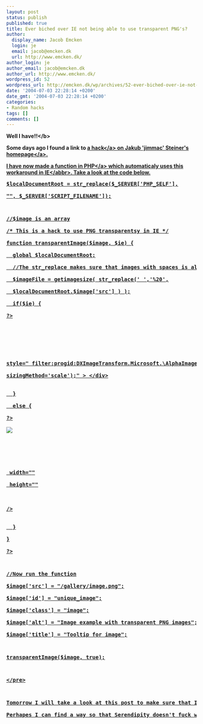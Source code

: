 ```yaml
---
layout: post
status: publish
published: true
title: Ever biched over IE not being able to use transparent PNG's?
author:
  display_name: Jacob Emcken
  login: je
  email: jacob@emcken.dk
  url: http://www.emcken.dk/
author_login: je
author_email: jacob@emcken.dk
author_url: http://www.emcken.dk/
wordpress_id: 52
wordpress_url: http://emcken.dk/wp/archives/52-ever-biched-over-ie-not-being-able-to-use-transparent-pngs.html
date: '2004-07-03 22:28:14 +0200'
date_gmt: '2004-07-03 22:28:14 +0200'
categories:
- Random hacks
tags: []
comments: []
---
```

<p><b>Well I have!!<&#47;b></p>
<p>Some days ago I found a link to <a href="http:&#47;&#47;support.microsoft.com&#47;default.aspx?scid=kb;en-us;Q294714">a hack<&#47;a> on <a href="http:&#47;&#47;jimmac.musichall.cz&#47;">Jakub 'jimmac' Steiner's homepage<&#47;a>.</p>
<p>I have now made a function in <a href="http:&#47;&#47;www.php.net&#47;">PHP<&#47;a> which automaticaly uses this workaround in <abbr title="Internet Explorer">IE<&#47;abbr>. Take a look at the code below.</p>
<pre>
$localDocumentRoot = str_replace($_SERVER['PHP_SELF'],<br />
"", $_SERVER['SCRIPT_FILENAME']);</p>
<p>&#47;&#47;$image is an array<br />
&#47;* This is a hack to use PNG transparentsy in IE *&#47;<br />
function transparentImage($image, $ie) {<br />
  global $localDocumentRoot;<br />
  &#47;&#47;The str_replace makes sure that images with spaces is also recognized<br />
  $imageFile = getimagesize( str_replace(' ','%20',<br />
  $localDocumentRoot.$image['src'] ) );<br />
  if($ie) {<br />
?></p>
<div<br />
<?=((isset($image['id'])) ? ' id="'.$image[id].'"' : '')?><br />
<?=((isset($image['class'])) ? ' class="'.$image['class'].'"' : '')?><br />
style="<?=' height:'.$imageFile[1].'px;'?> filter:progid:DXImageTransform.Microsoft.\AlphaImageLoader(src='',<br />
sizingMethod='scale');" >&nbsp;<&#47;div><br />
<?php<br />
  }<br />
  else {<br />
?><br />
<img src="<?=$image['src']?>"<br />
<?=((isset($image['id'])) ? ' id="'.$image['id'].'"' : '')?><br />
<?=((isset($image['class'])) ? ' class="'.$image['class'].'"' : '')?><br />
<?=((isset($image['alt'])) ? ' alt="'.$image['alt'].'"' : '')?><br />
 width="<?=$imageFile[0]?>"<br />
 height="<?=$imageFile[1]?>"<br />
<?=((isset($image['title'])) ? ' title="'.$image['title'].'"' : '')?><br />
&#47;><br />
<?php<br />
  }<br />
}<br />
?></p>
<p>&#47;&#47;Now run the function<br />
$image['src'] = "&#47;gallery&#47;image.png";<br />
$image['id'] = "unique_image";<br />
$image['class'] = "image";<br />
$image['alt'] = "Image example with transparent PNG images";<br />
$image['title'] = "Tooltip for image";</p>
<p>transparentImage($image, true);</p>
<p><&#47;pre></p>
<p>Tomorrow I will take a look at this post to make sure that I havet posted shitty code ;)<br />
Perhapes I can find a way so that Serendipity doesn't fuck with the layout?!</p>
